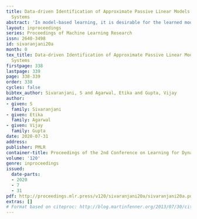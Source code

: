 ```yaml
---
title: Data-driven Identification of Approximate Passive Linear Models for Nonlinear
  Systems
abstract: 'In model-based learning, it is desirable for the learned model to preserve structural properties of the system that may facilitate easier control design or provide performance, stability or safety guarantees. Here, we consider an unknown nonlinear system possessing such a structural property - passivity, that can be used to ensure robust stability with a learned controller. We present an algorithm to learn a passive linear model of this nonlinear system from time domain input-output data. We first learn an approximate linear model of this system using any standard system identification technique. We then enforce passivity by perturbing the system matrices of the linear model, while ensuring that the perturbed model closely approximates the input-output behavior of the nonlinear system. Finally, we derive a trade-off between the perturbation size and the radius of the region in which the passivity of the linear model guarantees local passivity of the unknown nonlinear system. '
layout: inproceedings
series: Proceedings of Machine Learning Research
issn: 2640-3498
id: sivaranjani20a
month: 0
tex_title: Data-driven Identification of Approximate Passive Linear Models for Nonlinear
  Systems
firstpage: 338
lastpage: 339
page: 338-339
order: 338
cycles: false
bibtex_author: Sivaranjani, S and Agarwal, Etika and Gupta, Vijay
author:
- given: S
  family: Sivaranjani
- given: Etika
  family: Agarwal
- given: Vijay
  family: Gupta
date: 2020-07-31
address: 
publisher: PMLR
container-title: Proceedings of the 2nd Conference on Learning for Dynamics and Control
volume: '120'
genre: inproceedings
issued:
  date-parts:
  - 2020
  - 7
  - 31
pdf: http://proceedings.mlr.press/v120/sivaranjani20a/sivaranjani20a.pdf
extras: []
# Format based on citeproc: http://blog.martinfenner.org/2013/07/30/citeproc-yaml-for-bibliographies/
---
```

